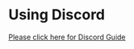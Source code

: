 # Using Discord

[Please click here for Discord Guide](https://docs.google.com/document/d/1a5l6QVhuqYnwFR090yDnQGhHSA3u2IEwOs0JZwkfyLo/edit?usp=sharing)
